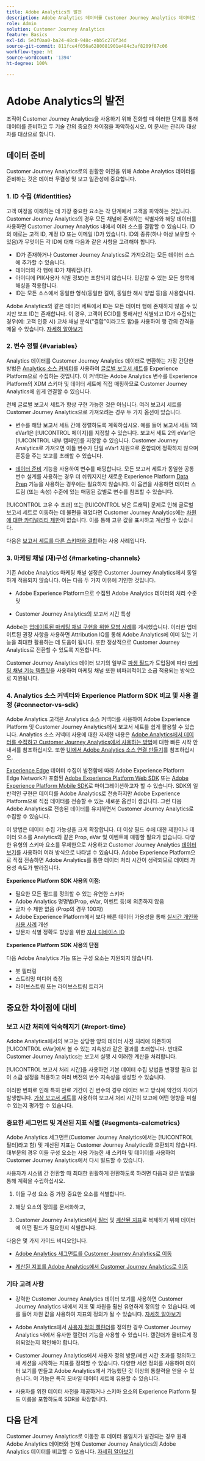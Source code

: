 ```yaml
---
title: Adobe Analytics의 발전
description: Adobe Analytics 데이터를 Customer Journey Analytics 데이터로 변환하는 단계
role: Admin
solution: Customer Journey Analytics
feature: Basics
exl-id: 5e3f0aa0-ba24-48c8-948c-ebb5c270f34d
source-git-commit: 811fce4f056a6280081901e484c3af8209f87c06
workflow-type: ht
source-wordcount: '1394'
ht-degree: 100%

---
```


# Adobe Analytics의 발전

조직이 Customer Journey Analytics을 사용하기 위해 진화할 때 이러한 단계를 통해 데이터를 준비하고 두 기술 간의 중요한 차이점을 파악하십시오. 이 문서는 관리자 대상자를 대상으로 합니다.

## 데이터 준비

Customer Journey Analytics로의 원활한 이전을 위해 Adobe Analytics 데이터를 준비하는 것은 데이터 무결성 및 보고 일관성에 중요합니다.

### 1. ID 수집 {#identities}

고객 여정을 이해하는 데 가장 중요한 요소는 각 단계에서 고객을 파악하는 것입니다. Customer Journey Analytics의 경우 모든 채널에 존재하는 식별자와 해당 데이터를 사용하면 Customer Journey Analytics 내에서 여러 소스를 결합할 수 있습니다.
ID의 예로는 고객 ID, 계정 ID 또는 이메일 ID가 있습니다. ID의 종류(하나 이상 보유할 수 있음)가 무엇이든 각 ID에 대해 다음과 같은 사항을 고려해야 합니다.

* ID가 존재하거나 Customer Journey Analytics로 가져오려는 모든 데이터 소스에 추가할 수 있습니다.
* 데이터의 각 행에 ID가 채워집니다.
* 아이디에 PII(사용자 식별 정보)는 포함되지 않습니다. 민감할 수 있는 모든 항목에 해싱을 적용합니다.
* ID는 모든 소스에서 동일한 형식(동일한 길이, 동일한 해시 방법 등)을 사용합니다.

Adobe Analytics와 같은 데이터 세트에서 ID는 모든 데이터 행에 존재하지 않을 수 있지만 보조 ID는 존재합니다. 이 경우, 고객이 ECID를 통해서만 식별되고 ID가 수집되는 경우(예: 고객 인증 시) 교차 채널 분석(“결합”이라고도 함)을 사용하여 행 간의 간격을 메울 수 있습니다. [자세히 알아보기](../stitching/overview.md)

### 2. 변수 정렬 {#variables}

Analytics 데이터를 Customer Journey Analytics 데이터로 변환하는 가장 간단한 방법은 [Analytics 소스 커넥터](https://experienceleague.adobe.com/docs/experience-platform/sources/ui-tutorials/create/adobe-applications/analytics.html?lang=ko-KR)를 사용하여 [글로벌 보고서 세트](https://experienceleague.adobe.com/docs/analytics/implementation/prepare/global-rs.html?lang=ko-KR)를 Experience Platform으로 수집하는 것입니다. 이 커넥터는 Adobe Analytics 변수를 Experience Platform의 XDM 스키마 및 데이터 세트에 직접 매핑하므로 Customer Journey Analytics에 쉽게 연결할 수 있습니다.

전체 글로벌 보고서 세트가 항상 구현 가능한 것은 아닙니다. 여러 보고서 세트를 Customer Journey Analytics으로 가져오려는 경우 두 가지 옵션이 있습니다.

* 변수를 해당 보고서 세트 간에 정렬하도록 계획하십시오. 예를 들어 보고서 세트 1의 eVar1은 [!UICONTROL 페이지]를 지정할 수 있습니다. 보고서 세트 2의 eVar1은 [!UICONTROL 내부 캠페인]를 지정할 수 있습니다. Customer Journey Analytics로 가져오면 이들 변수가 단일 eVar1 차원으로 혼합되어 정확하지 않으며 혼동을 주는 보고를 초래할 수 있습니다.

* [데이터 준비](https://experienceleague.adobe.com/docs/experience-platform/data-prep/home.html?lang=ko-KR) 기능을 사용하여 변수를 매핑합니다. 모든 보고서 세트가 동일한 공통 변수 설계를 사용하는 경우 더 쉬워지지만 새로운 Experience Platform [Data Prep](https://experienceleague.adobe.com/docs/experience-platform/sources/ui-tutorials/create/adobe-applications/analytics.html?lang=ko-KR#mapping) 기능을 사용하는 경우에는 필요하지 않습니다. 이 옵션을 사용하면 데이터 스트림 (또는 속성) 수준에 있는 매핑된 값별로 변수를 참조할 수 있습니다.

[!UICONTROL 고유 수 초과] 또는 [!UICONTROL 낮은 트래픽] 문제로 인해 글로벌 보고서 세트로 이동하는 데 불편을 겪었다면 Customer Journey Analytics에는 [차원에 대한 카디널리티 제한](/help/components/dimensions/high-cardinality.md)이 없습니다. 이를 통해 고유 값을 표시하고 계산할 수 있습니다.

다음은 [보고서 세트를 다른 스키마와 결합](/help/use-cases/aa-data/combine-report-suites.md)하는 사용 사례입니다.

### 3. 마케팅 채널 (재)구성 {#marketing-channels}

기존 Adobe Analytics 마케팅 채널 설정은 Customer Journey Analytics에서 동일하게 적용되지 않습니다. 이는 다음 두 가지 이유에 기인한 것입니다.

* Adobe Experience Platform으로 수집된 Adobe Analytics 데이터의 처리 수준 및

* Customer Journey Analytics의 보고서 시간 특성

Adobe는 [업데이트된 마케팅 채널 구현을 위한 모범 사례](https://experienceleague.adobe.com/docs/analytics/components/marketing-channels/mchannel-best-practices.html?lang=ko-KR)를 게시했습니다. 이러한 업데이트된 권장 사항을 사용하면 Attribution IQ를 통해 Adobe Analytics에 이미 있는 기능을 최대한 활용하는 데 도움이 됩니다. 또한 정상적으로 Customer Journey Analytics로 전환할 수 있도록 지원합니다.

Customer Journey Analytics 데이터 보기의 일부로 [파생 필드](../data-views/derived-fields/derived-fields.md)가 도입됨에 따라 [마케팅 채널 기능 템플릿](../data-views/derived-fields/derived-fields.md#function-templates)을 사용하여 마케팅 채널 또한 비파괴적이고 소급 적용되는 방식으로 지원됩니다.

### 4. Analytics 소스 커넥터와 Experience Platform SDK 비교 및 사용 결정 {#connector-vs-sdk}

Adobe Analytics 고객은 Analytics 소스 커넥터를 사용하여 Adobe Experience Platform 및 Customer Journey Analytics에서 보고서 세트를 쉽게 활용할 수 있습니다. Analytics 소스 커넥터 사용에 대한 자세한 내용은 [Adobe Analytics에서 데이터를 수집하고 Customer Journey Analytics에서 사용하는 방법](../data-ingestion/analytics.md)에 대한 빠른 시작 안내서를 참조하십시오. 또한 [UI에서 Adobe Analytics 소스 연결 만들기](https://experienceleague.adobe.com/docs/experience-platform/sources/ui-tutorials/create/adobe-applications/analytics.html?lang=ko-KR)를 참조하십시오.

[Experience Edge](https://experienceleague.adobe.com/docs/experience-platform/edge/home.html?lang=ko-KR) 데이터 수집이 발전함에 따라 Adobe Experience Platform Edge Network가 포함된 [Adobe Experience Platform Web SDK](https://experienceleague.adobe.com/docs/web-sdk.html?lang=ko-KR) 또는 [Adobe Experience Platform Mobile SDK](https://experienceleague.adobe.com/docs/mobile.html?lang=ko-KR)로 마이그레이션하고자 할 수 있습니다. SDK의 일반적인 구현은 데이터를 Adobe Analytics로 전송하지만 Adobe Experience Platform으로 직접 데이터를 전송할 수 있는 새로운 옵션이 생깁니다. 그런 다음 Adobe Analytics로 전송된 데이터를 유지하면서 Customer Journey Analytics로 수집할 수 있습니다.

이 방법은 데이터 수집 가능성을 크게 확장합니다. 더 이상 필드 수에 대한 제한이나 데이터 요소를 Analytics와 같은 Prop, eVar 및 이벤트에 매핑할 필요가 없습니다. 다양한 유형의 스키마 요소를 무제한으로 사용하고 Customer Journey Analytics [데이터 보기](/help/data-views/data-views.md)를 사용하여 여러 방식으로 나타낼 수 있습니다. Adobe Experience Platform으로 직접 전송하면 Adobe Analytics를 통한 데이터 처리 시간이 생략되므로 데이터 가용성 속도가 빨라집니다.

**Experience Platform SDK 사용의 이점:**

* 필요한 모든 필드를 정의할 수 있는 유연한 스키마
* Adobe Analytics 명명법(Prop, eVar, 이벤트 등)에 의존하지 않음
* 글자 수 제한 없음 (Prop의 경우 100자)
* Adobe Experience Platform에서 보다 빠른 데이터 가용성을 통해 [실시간 개인화 사용 사례](https://experienceleague.adobe.com/docs/experience-platform/destinations/ui/activate/configure-personalization-destinations.html?lang=ko-KR) 개선
* 방문자 식별 정확도 향상을 위한 [자사 디바이스 ID](https://experienceleague.adobe.com/docs/experience-platform/edge/identity/first-party-device-ids.html?lang=ko-KR)

**Experience Platform SDK 사용의 단점**

다음 Adobe Analytics 기능 또는 구성 요소는 지원되지 않습니다.

* 봇 필터링
* 스트리밍 미디어 측정
* 라이브스트림 또는 라이브스트림 트리거

## 중요한 차이점에 대비

### 보고 시간 처리에 익숙해지기 {#report-time}

Adobe Analytics에서의 보고는 상당한 양의 데이터 사전 처리에 의존하여 [!UICONTROL eVar]에서 볼 수 있는 지속성과 같은 결과를 초래합니다. 반대로 Customer Journey Analytics는 보고서 실행 시 이러한 계산을 처리합니다.

[!UICONTROL 보고서 처리 시간]을 사용하면 기본 데이터 수집 방법을 변경할 필요 없이 소급 설정을 적용하고 여러 버전의 변수 지속성을 생성할 수 있습니다.

이러한 변화로 인해 특히 만료 기간이 긴 변수의 경우 데이터 보고 방식에 약간의 차이가 발생합니다. [가상 보고서 세트](https://experienceleague.adobe.com/docs/analytics/components/virtual-report-suites/vrs-report-time-processing.html?lang=ko-KR)를 사용하여 보고서 처리 시간이 보고에 어떤 영향을 미칠 수 있는지 평가할 수 있습니다.

### 중요한 세그먼트 및 계산된 지표 식별 {#segments-calcmetrics}

Adobe Analytics 세그먼트(Customer Journey Analytics에서는 [!UICONTROL 필터]라고 함) 및 계산된 지표는 Customer Journey Analytics와 호환되지 않습니다. 대부분의 경우 이들 구성 요소는 사용 가능한 새 스키마 및 데이터를 사용하여 Customer Journey Analytics에서 다시 빌드할 수 있습니다.

사용자가 시스템 간 전환할 때 최대한 원활하게 전환하도록 하려면 다음과 같은 방법을 통해 계획을 수립하십시오.

1. 이들 구성 요소 중 가장 중요한 요소를 식별합니다.

2. 해당 요소의 정의를 문서화하고,

3. Customer Journey Analytics에서 [필터](/help/components/filters/filters-overview.md) 및 [계산된 지표](/help/components/calc-metrics/calc-metr-overview.md)로 복제하기 위해 데이터에 어떤 필드가 필요한지 식별합니다.

다음은 몇 가지 가이드 비디오입니다.

* [Adobe Analytics 세그먼트를 Customer Journey Analytics로 이동](https://experienceleague.adobe.com/docs/customer-journey-analytics-learn/tutorials/moving-adobe-analytics-segments-to-customer-journey-analytics.html?lang=ko-KR)

* [계산된 지표를 Adobe Analytics에서 Customer Journey Analytics로 이동](https://experienceleague.adobe.com/docs/customer-journey-analytics-learn/tutorials/components/calc-metrics/moving-your-calculated-metrics-from-adobe-analytics-to-customer-journey-analytics.html?lang=ko-KR)

### 기타 고려 사항

* 강력한 Customer Journey Analytics 데이터 보기를 사용하면 Customer Journey Analytics 내에서 지표 및 차원을 훨씬 유연하게 정의할 수 있습니다. 예를 들어 차원 값을 사용하여 지표의 정의가 될 수 있습니다. [자세히 알아보기](/help/use-cases/data-views/data-views-usecases.md)

* Adobe Analytics에서 [사용자 정의 캘린더](/help/components/date-ranges/custom-date-ranges.md)를 정의한 경우 Customer Journey Analytics 내에서 유사한 캘린더 기능을 사용할 수 있습니다. 캘린더가 올바르게 정의되었는지 확인해야 합니다.

* Customer Journey Analytics에서 사용자 정의 방문/세션 시간 초과를 정의하고 새 세션을 시작하는 지표를 정의할 수 있습니다. 다양한 세션 정의를 사용하여 데이터 보기를 만들고 Adobe Analytics에서 가능했던 것 이상의 통찰력을 얻을 수 있습니다. 이 기능은 특히 모바일 데이터 세트에 유용할 수 있습니다.

* 사용자를 위한 데이터 사전을 제공하거나 스키마 요소의 Experience Platform 필드 이름을 포함하도록 SDR을 확장합니다.

## 다음 단계

Customer Journey Analytics로 이동한 후 데이터 불일치가 발견되는 경우 원래 Adobe Analytics 데이터와 현재 Customer Journey Analytics의 Adobe Analytics 데이터를 비교할 수 있습니다. [자세히 알아보기](/help/troubleshooting/compare.md)
